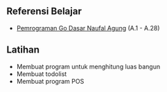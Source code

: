 ## Referensi Belajar

- [Pemrograman Go Dasar Naufal Agung](https://dasarpemrogramangolang.novalagung.com/1-berkenalan-dengan-golang.html) (A.1 - A.28)

## Latihan

- Membuat program untuk menghitung luas bangun
- Membuat todolist
- Membuat program POS
